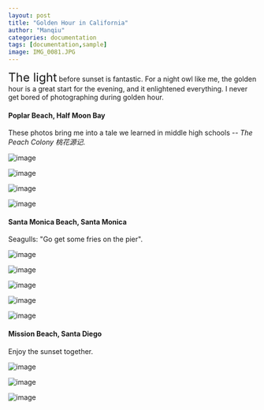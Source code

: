 ```yaml
---
layout: post
title: "Golden Hour in California"
author: "Manqiu"
categories: documentation
tags: [documentation,sample]
image: IMG_0081.JPG
---
```


<span style="font-size:24px;">The light</span> before sunset is fantastic. For a night owl like me, the golden hour is a great start for the evening, and it enlightened everything. I never get bored of photographing during golden hour.


#### Poplar Beach, Half Moon Bay

These photos bring me into a tale we learned in middle high schools -- *The Peach Colony 桃花源记*.  

![image](/assets/img/hmb1.JPG)

![image](/assets/img/hmb2.JPG)

![image](/assets/img/hmb3.JPG)

![image](/assets/img/hmb4.JPG)


#### Santa Monica Beach, Santa Monica

Seagulls: "Go get some fries on the pier".

![image](/assets/img/la1.jpg)

![image](/assets/img/la2.jpg)

![image](/assets/img/la3.JPG)

![image](/assets/img/la4.JPG)

![image](/assets/img/la5.JPG)


#### Mission Beach, Santa Diego

Enjoy the sunset together.

![image](/assets/img/sd1.jpg)

![image](/assets/img/sd2.jpg)

![image](/assets/img/sd3.JPG)



